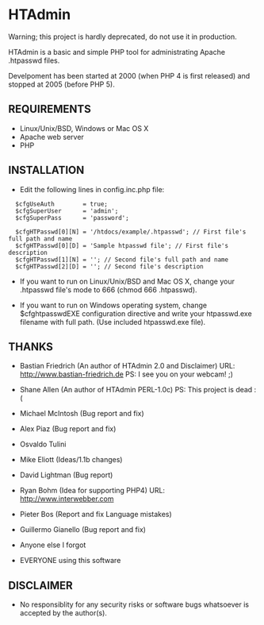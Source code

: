 HTAdmin
=======

Warning; this project is hardly deprecated, do not use it in production.

HTAdmin is a basic and simple PHP tool for administrating Apache .htpasswd files.

Develpoment has been started at 2000 (when PHP 4 is first released) and stopped at 2005 (before PHP 5).

REQUIREMENTS
------------

* Linux/Unix/BSD, Windows or Mac OS X
* Apache web server
* PHP

INSTALLATION
------------

* Edit the following lines in config.inc.php file:
```
  $cfgUseAuth        = true;
  $cfgSuperUser      = 'admin';
  $cfgSuperPass      = 'password';

  $cfgHTPasswd[0][N] = '/htdocs/example/.htpasswd'; // First file's full path and name
  $cfgHTPasswd[0][D] = 'Sample htpasswd file'; // First file's description
  $cfgHTPasswd[1][N] = ''; // Second file's full path and name
  $cfgHTPasswd[2][D] = ''; // Second file's description
```

* If you want to run on Linux/Unix/BSD and Mac OS X, change your .htpasswd 
  file's mode to 666 (chmod 666 .htpasswd).

* If you want to run on Windows operating system, change $cfghtpasswdEXE 
  configuration directive and write your htpasswd.exe filename with full path.
  (Use included htpasswd.exe file).

THANKS
------

* Bastian Friedrich (An author of HTAdmin 2.0 and Disclaimer)
  URL: http://www.bastian-friedrich.de
  PS: I see you on your webcam! ;)

* Shane Allen (An author of HTAdmin PERL-1.0c)
  PS: This project is dead :(

* Michael McIntosh (Bug report and fix)

* Alex Piaz (Bug report and fix)

* Osvaldo Tulini

* Mike Eliott (Ideas/1.1b changes)

* David Lightman (Bug report)

* Ryan Bohm (Idea for supporting PHP4)
  URL: http://www.interwebber.com

* Pieter Bos (Report and fix Language mistakes)

* Guillermo Gianello (Bug report and fix)

* Anyone else I forgot

* EVERYONE using this software

DISCLAIMER
----------

* No responsiblity for any security risks or software bugs whatsoever is
  accepted by the author(s).
